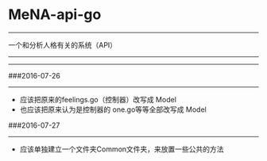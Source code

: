 # MeNA-api-go
***
一个和分析人格有关的系统（API）
***
***
###2016-07-26
***
* 应该把原来的feelings.go（控制器）改写成 Model
* 也应该把原来认为是控制器的 one.go等等全部改写成 Model

###2016-07-27
***
* 应该单独建立一个文件夹Common文件夹，来放置一些公共的方法